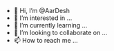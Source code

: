 - 👋 Hi, I’m @AarDesh
- 👀 I’m interested in ...
- 🌱 I’m currently learning ...
- 💞️ I’m looking to collaborate on ...
- 📫 How to reach me ...

<!---
AarDesh/AarDesh is a ✨ special ✨ repository because its `README.md` (this file) appears on your GitHub profile.
You can click the Preview link to take a look at your changes.
--->
